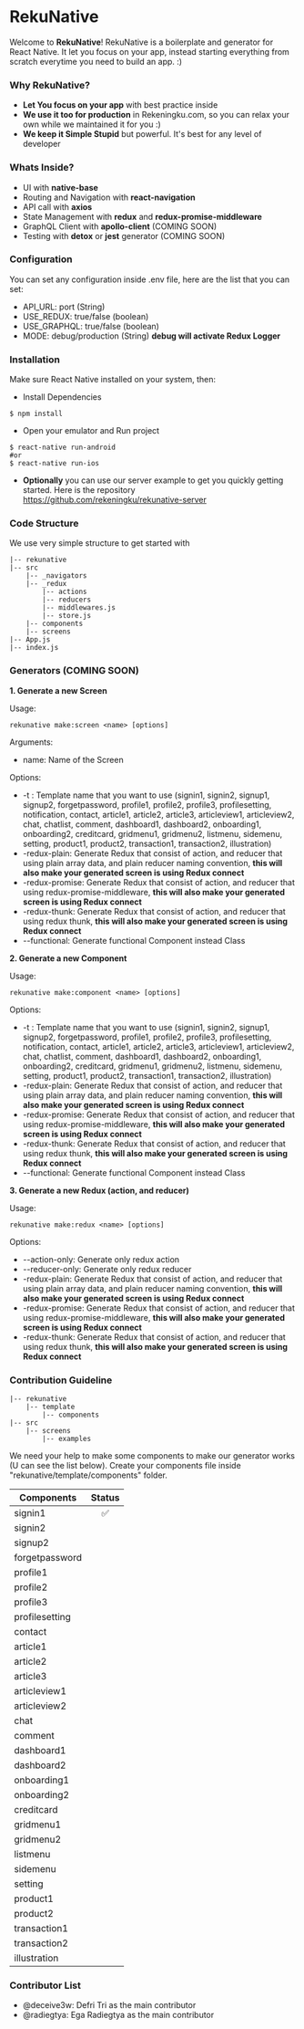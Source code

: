 # RekuNative

Welcome to **RekuNative**! RekuNative is a boilerplate and generator for React Native. It let you focus on your app, instead starting everything from scratch everytime you need to build an app. :)

### Why RekuNative?

- **Let You focus on your app** with best practice inside
- **We use it too for production** in Rekeningku.com, so you can relax your own while we maintained it for you :)
- **We keep it Simple Stupid** but powerful. It's best for any level of developer

### Whats Inside?

- UI with **native-base**
- Routing and Navigation with **react-navigation**
- API call with **axios**
- State Management with **redux** and **redux-promise-middleware**
- GraphQL Client with **apollo-client** (COMING SOON)
- Testing with **detox** or **jest** generator (COMING SOON)

### Configuration

You can set any configuration inside .env file, here are the list that you can set:
- API_URL: port (String)
- USE_REDUX: true/false (boolean)
- USE_GRAPHQL: true/false (boolean)
- MODE: debug/production (String) **debug will activate Redux Logger**

### Installation

Make sure React Native installed on your system, then:

- Install Dependencies

```
$ npm install
```

- Open your emulator and Run project

```
$ react-native run-android 
#or
$ react-native run-ios
```

- **Optionally** you can use our server example to get you quickly getting started. Here is the repository https://github.com/rekeningku/rekunative-server


### Code Structure

We use very simple structure to get started with

```
|-- rekunative
|-- src
    |-- _navigators
    |-- _redux
        |-- actions
        |-- reducers
        |-- middlewares.js
        |-- store.js
    |-- components
    |-- screens
|-- App.js
|-- index.js
```

### Generators (COMING SOON)

**1. Generate a new Screen**

Usage:
```
rekunative make:screen <name> [options]
```

Arguments:

- name: Name of the Screen

Options:

- -t <value>: Template name that you want to use (signin1, signin2, signup1, signup2, forgetpassword, profile1, profile2, profile3, profilesetting, notification, contact, article1, article2, article3, articleview1, articleview2, chat, chatlist, comment, dashboard1, dashboard2, onboarding1, onboarding2, creditcard, gridmenu1, gridmenu2, listmenu, sidemenu, setting, product1, product2, transaction1, transaction2, illustration) 
- -redux-plain: Generate Redux that consist of action, and reducer that using plain array data, and plain reducer naming convention, **this will also make your generated screen is using Redux connect**
- -redux-promise: Generate Redux that consist of action, and reducer that using redux-promise-middleware, **this will also make your generated screen is using Redux connect**
- -redux-thunk: Generate Redux that consist of action, and reducer that using redux thunk, **this will also make your generated screen is using Redux connect**
- --functional: Generate functional Component instead Class

**2. Generate a new Component**

Usage:

```
rekunative make:component <name> [options]
```

Options:

- -t <value>: Template name that you want to use (signin1, signin2, signup1, signup2, forgetpassword, profile1, profile2, profile3, profilesetting, notification, contact, article1, article2, article3, articleview1, articleview2, chat, chatlist, comment, dashboard1, dashboard2, onboarding1, onboarding2, creditcard, gridmenu1, gridmenu2, listmenu, sidemenu, setting, product1, product2, transaction1, transaction2, illustration)
- -redux-plain: Generate Redux that consist of action, and reducer that using plain array data, and plain reducer naming convention, **this will also make your generated screen is using Redux connect**
- -redux-promise: Generate Redux that consist of action, and reducer that using redux-promise-middleware, **this will also make your generated screen is using Redux connect**
- -redux-thunk: Generate Redux that consist of action, and reducer that using redux thunk, **this will also make your generated screen is using Redux connect**
- --functional: Generate functional Component instead Class

**3. Generate a new Redux (action, and reducer)**

Usage:

```
rekunative make:redux <name> [options]
```

Options:

- --action-only: Generate only redux action
- --reducer-only: Generate only redux reducer
- -redux-plain: Generate Redux that consist of action, and reducer that using plain array data, and plain reducer naming convention, **this will also make your generated screen is using Redux connect**
- -redux-promise: Generate Redux that consist of action, and reducer that using redux-promise-middleware, **this will also make your generated screen is using Redux connect**
- -redux-thunk: Generate Redux that consist of action, and reducer that using redux thunk, **this will also make your generated screen is using Redux connect**

### Contribution Guideline

```
|-- rekunative
    |-- template
        |-- components 
|-- src
    |-- screens
        |-- examples
```

We need your help to make some components to make our generator works (U can see the list below). Create your components file inside "rekunative/template/components" folder.

|       Components         | Status  |
|--------------------|:-----:|
| signin1   |   ✅   |
| signin2 ||
| signup2     |      |
| forgetpassword             |      |
| profile1             |      |
| profile2             |      |
| profile3             |      |
| profilesetting             |      |
| contact             |      |
| article1             |      |
| article2             |      |
| article3             |      |
| articleview1             |      |
| articleview2             |      |
| chat             |      |
| comment             |      |
| dashboard1             |      |
| dashboard2             |      |
| onboarding1             |      |
| onboarding2             |      |
| creditcard             |      |
| gridmenu1             |      |
| gridmenu2             |      |
| listmenu             |      |
| sidemenu             |      |
| setting             |      |
| product1             |      |
| product2             |      |
| transaction1             |      |
| transaction2             |      |
| illustration             |      |


### Contributor List

- @deceive3w: Defri Tri as the main contributor
- @radiegtya: Ega Radiegtya as the main contributor